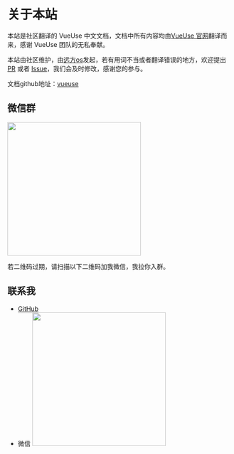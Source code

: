 # 关于本站

本站是社区翻译的 VueUse 中文文档，文档中所有内容均由[VueUse 官网](https://vueuse.org/)翻译而来，感谢 VueUse 团队的无私奉献。

本站由社区维护，由[远方os](https://github.com/Alfred-Skyblue)发起，若有用词不当或者翻译错误的地方，欢迎提出 [PR](https://github.com/cn-docs/vueuse/pulls) 或者 [Issue](https://github.com/cn-docs/vueuse/issues)，我们会及时修改，感谢您的参与。

文档github地址：[vueuse](https://github.com/cn-docs/vueuse)

## 微信群

 <img width="300" height="300" src="https://pub-18696240699f4d72a6461cef5f9df04c.r2.dev/we_chat_group.jpg" >

若二维码过期，请扫描以下二维码加我微信，我拉你入群。

## 联系我

- [GitHub](https://github.com/Alfred-Skyblue)
- 微信
  <img width="300" height="300" src="/wechat.png">
